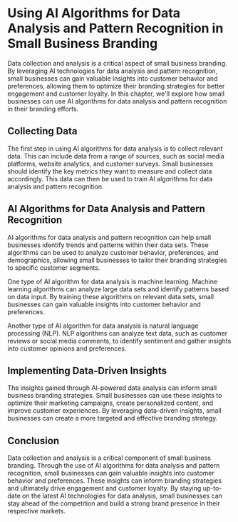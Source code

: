 Using AI Algorithms for Data Analysis and Pattern Recognition in Small Business Branding
======================================================================================================================================================================

Data collection and analysis is a critical aspect of small business branding. By leveraging AI technologies for data analysis and pattern recognition, small businesses can gain valuable insights into customer behavior and preferences, allowing them to optimize their branding strategies for better engagement and customer loyalty. In this chapter, we'll explore how small businesses can use AI algorithms for data analysis and pattern recognition in their branding efforts.

Collecting Data
---------------

The first step in using AI algorithms for data analysis is to collect relevant data. This can include data from a range of sources, such as social media platforms, website analytics, and customer surveys. Small businesses should identify the key metrics they want to measure and collect data accordingly. This data can then be used to train AI algorithms for data analysis and pattern recognition.

AI Algorithms for Data Analysis and Pattern Recognition
-------------------------------------------------------

AI algorithms for data analysis and pattern recognition can help small businesses identify trends and patterns within their data sets. These algorithms can be used to analyze customer behavior, preferences, and demographics, allowing small businesses to tailor their branding strategies to specific customer segments.

One type of AI algorithm for data analysis is machine learning. Machine learning algorithms can analyze large data sets and identify patterns based on data input. By training these algorithms on relevant data sets, small businesses can gain valuable insights into customer behavior and preferences.

Another type of AI algorithm for data analysis is natural language processing (NLP). NLP algorithms can analyze text data, such as customer reviews or social media comments, to identify sentiment and gather insights into customer opinions and preferences.

Implementing Data-Driven Insights
---------------------------------

The insights gained through AI-powered data analysis can inform small business branding strategies. Small businesses can use these insights to optimize their marketing campaigns, create personalized content, and improve customer experiences. By leveraging data-driven insights, small businesses can create a more targeted and effective branding strategy.

Conclusion
----------

Data collection and analysis is a critical component of small business branding. Through the use of AI algorithms for data analysis and pattern recognition, small businesses can gain valuable insights into customer behavior and preferences. These insights can inform branding strategies and ultimately drive engagement and customer loyalty. By staying up-to-date on the latest AI technologies for data analysis, small businesses can stay ahead of the competition and build a strong brand presence in their respective markets.

